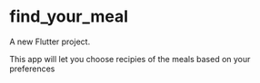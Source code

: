 # find_your_meal

A new Flutter project.

This app will let you choose recipies of the meals based on your preferences
